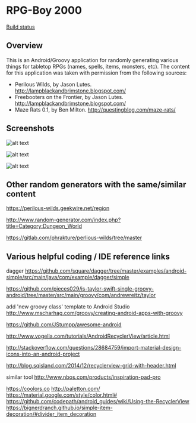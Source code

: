 # RPG-Boy 2000

[Build status](https://circleci.com/gh/stevesea/RPGboy2000.svg?&style=shield&circle-token=d5b638c2be4157b4b3bdd347bd139c392968d7db)

## Overview

This is an Android/Groovy application for randomly generating various
things for tabletop RPGs (names, spells, items, monsters, etc). The 
content for this application was taken with permission from the following
sources:

* Perilous Wilds, by Jason Lutes. http://lampblackandbrimstone.blogspot.com/
* Freebooters on the Frontier, by Jason Lutes. http://lampblackandbrimstone.blogspot.com/
* Maze Rats 0.1, by Ben Milton. http://questingblog.com/maze-rats/

## Screenshots

![alt text](https://github.com/stevesea/RPGboy2000/raw/master/docs/images/nav_drawer.png "Sliding nav bar, acknowledgements")

![alt text](https://github.com/stevesea/RPGboy2000/raw/master/docs/images/mr_chars.png "Maze Rats - characters")

![alt text](https://github.com/stevesea/RPGboy2000/raw/master/docs/images/mr_monsters.png "Maze Rats - monsters")


## Other random generators with the same/similar content

https://perilous-wilds.geekwire.net/region

http://www.random-generator.com/index.php?title=Category:Dungeon_World

https://gitlab.com/phrakture/perlious-wilds/tree/master


## Various helpful coding / IDE reference links

dagger
https://github.com/square/dagger/tree/master/examples/android-simple/src/main/java/com/example/dagger/simple

https://github.com/pieces029/is-taylor-swift-single-groovy-android/tree/master/src/main/groovy/com/andrewreitz/taylor


add 'new groovy class' template to Android Studio http://www.mscharhag.com/groovy/creating-android-apps-with-groovy

https://github.com/JStumpp/awesome-android

http://www.vogella.com/tutorials/AndroidRecyclerView/article.html

http://stackoverflow.com/questions/28684759/import-material-design-icons-into-an-android-project


http://blog.sqisland.com/2014/12/recyclerview-grid-with-header.html


similar tool
http://www.nbos.com/products/inspiration-pad-pro

https://coolors.co
http://paletton.com/
https://material.google.com/style/color.html#
https://github.com/codepath/android_guides/wiki/Using-the-RecyclerView
https://bignerdranch.github.io/simple-item-decoration/#divider_item_decoration

